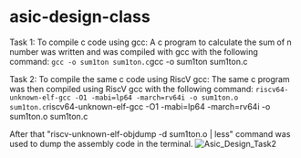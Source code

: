 # asic-design-class
Task 1: To compile c code using gcc:
  A c program to calculate the sum of n number was written and was compiled with gcc with the following command:
    `gcc -o sum1ton sum1ton.c`gcc -o sum1ton sum1ton.c

Task 2: To compile the same c code using RiscV gcc:
  The same c program was then compiled using RiscV gcc with the following command:
    `riscv64-unknown-elf-gcc -O1 -mabi=lp64 -march=rv64i -o sum1ton.o sum1ton.c`riscv64-unknown-elf-gcc -O1 -mabi=lp64 -march=rv64i -o sum1ton.o sum1ton.c

  After that "riscv-unknown-elf-objdump -d sum1ton.o | less" command was used to dump the assembly code in the terminal. 
![Asic_Design_Task2](https://github.com/user-attachments/assets/1ec2ac62-58e8-4abd-bfac-4732a1a72a64)
